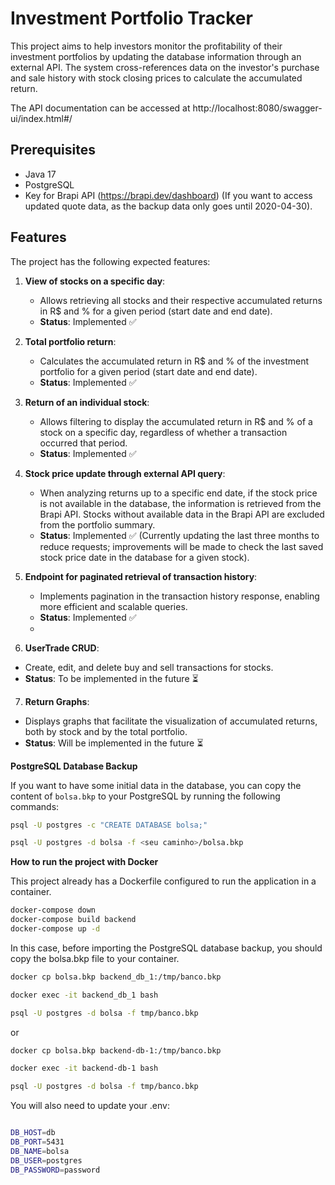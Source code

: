 # Investment Portfolio Tracker

This project aims to help investors monitor the profitability of their investment portfolios by updating the database information through an external API. The system cross-references data on the investor's purchase and sale history with stock closing prices to calculate the accumulated return.

The API documentation can be accessed at http://localhost:8080/swagger-ui/index.html#/

## Prerequisites

- Java 17
- PostgreSQL
- Key for Brapi API (https://brapi.dev/dashboard) (If you want to access updated quote data, as the backup data only goes until 2020-04-30).
  
## Features

The project has the following expected features:

1. **View of stocks on a specific day**:
   - Allows retrieving all stocks and their respective accumulated returns in R$ and % for a given period (start date and end date).
   - **Status**: Implemented ✅

2. **Total portfolio return**:
   - Calculates the accumulated return in R$ and % of the investment portfolio for a given period (start date and end date).
   - **Status**: Implemented ✅

3. **Return of an individual stock**:
   - Allows filtering to display the accumulated return in R$ and % of a stock on a specific day, regardless of whether a transaction occurred that period.
   - **Status**: Implemented ✅

4. **Stock price update through external API query**:  
   - When analyzing returns up to a specific end date, if the stock price is not available in the database, the information is retrieved from the Brapi API. Stocks without available data in the Brapi API are excluded from the portfolio summary.  
   - **Status**: Implemented ✅ (Currently updating the last three months to reduce requests; improvements will be made to check the last saved stock price date in the database for a given stock).  

5. **Endpoint for paginated retrieval of transaction history**:  
   - Implements pagination in the transaction history response, enabling more efficient and scalable queries.  
   - **Status**: Implemented ✅
   - 
6.  **UserTrade CRUD**:
   - Create, edit, and delete buy and sell transactions for stocks.
   - **Status**: To be implemented in the future ⏳

7.  **Return Graphs**:
   - Displays graphs that facilitate the visualization of accumulated returns, both by stock and by the total portfolio.
   - **Status**: Will be implemented in the future ⏳

**PostgreSQL Database Backup**

If you want to have some initial data in the database, you can copy the content of `bolsa.bkp` to your PostgreSQL by running the following commands:

```sh
psql -U postgres -c "CREATE DATABASE bolsa;"

psql -U postgres -d bolsa -f <seu caminho>/bolsa.bkp
```

**How to run the project with Docker**

This project already has a Dockerfile configured to run the application in a container.

```sh
docker-compose down
docker-compose build backend
docker-compose up -d
```

In this case, before importing the PostgreSQL database backup, you should copy the bolsa.bkp file to your container.

```sh
docker cp bolsa.bkp backend_db_1:/tmp/banco.bkp

docker exec -it backend_db_1 bash

psql -U postgres -d bolsa -f tmp/banco.bkp
```
or

```sh
docker cp bolsa.bkp backend-db-1:/tmp/banco.bkp

docker exec -it backend-db-1 bash

psql -U postgres -d bolsa -f tmp/banco.bkp
```
You will also need to update your .env:

```sh

DB_HOST=db
DB_PORT=5431
DB_NAME=bolsa
DB_USER=postgres
DB_PASSWORD=password

```
